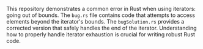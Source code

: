 This repository demonstrates a common error in Rust when using iterators: going out of bounds.  The `bug.rs` file contains code that attempts to access elements beyond the iterator's bounds. The `bugSolution.rs` provides a corrected version that safely handles the end of the iterator.  Understanding how to properly handle iterator exhaustion is crucial for writing robust Rust code.